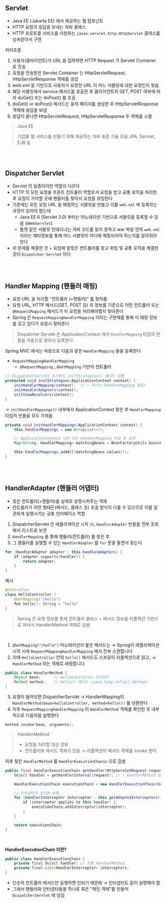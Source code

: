 ## Servlet

- Java EE (Jakarta EE) 에서 제공하는 웹 컴포넌트
- HTTP 요청과 응답을 보내는 자바 클래스
- HTTP 프로토콜 서비스를 지원하는 `javax.servlet.http.HttpServlet` 클래스를 상속받아서 구현

처리흐름

1. 사용자(클라이언트)가 URL 을 입력하면 HTTP Request 가 Servlet Container 로 전송
2. 요청을 전송받은 Servlet Container 는 HttpServletRequest, HttpServletResponse 객체를 생성
3. web.xml 을 기반으로 사용자가 요청한 URL 이 어느 서블릿에 대한 요청인지 찾음
4. 해당 서블릿에서 service 메서드를 호출한 후 클라이언트의 GET, POST 여부에 따라 doGet() 또는 doPost() 를 호출
5. doGet() or doPost() 메서드는 동적 페이지를 생성한 후 HttpServletResponse 객체에 응답을 보냄
6. 응답이 끝나면 HttpServletRequest, HttpServletResponse 두 객체를 소멸

> Java EE
>
> 기업용 웹 서비스를 만들기 위해 제공하는 자바 표준 기술 모음
> JPA, Servlet, EJB 등

</br>
</br>

## Dispatcher Servlet

- Servlet 의 일종이지만 역할이 다르다
- HTTP 의 모든 요청을 프론트 컨트롤러 역할로서 요청을 받고 공통 로직을 처리한 후 요청이 가야할 곳에 핸들러를 찾아서 요청을 위임한다
- 기존에는 모든 요청 URL 을 매핑하는 서블릿을 만들고 이를 `web.xml` 에 등록하는 과정이 있어야 했는데
  - Java EE 6 (Servlet 3.0) 부터는 어노테이션 기반으로 서블릿을 등록할 수 있음 (`@WebServlet`)
  - 톰캣 같은 서블릿 컨테이너는 자바 코드를 읽지 못하고 war 파일 안의 `web.xml` 이라는 메타정보를 통해 어느 서블릿이 어디에 매핑되어야 하는지를 알려줘야 한다
- 위 문제를 해결한 것 + 요청에 알맞은 컨트롤러를 찾고 위임 및 공통 로직을 해결한 것이 `Dispatcher-Servlet` 이다

</br>
</br>

## Handler Mapping (핸들러 매핑)

- 요청 URL 을 처리할 "컨트롤러 (=핸들러)" 를 찾아줌
- 요청 URL, HTTP 메서드(GET, POST 등) 의 정보를 기준으로 어떤 컨트롤러 또는 `@RequestMapping` 메서드가 이 요청을 처리해야할지 찾아준다
- Spring 은 `RequestMappingHandlerMapping` 이라는 구현체를 통해 이 매핑 정보를 갖고 있다가 요청시 찾아준다

> Dispatcher Servlet 은 ApplicationContext 에서 `HandlerMapping` 타입의 빈들을 자동으로 찾아서 등록한다

Spring MVC 에서는 자동으로 다음과 같은 `HandlerMapping` 들을 등록한다

- `RequestMappingHandlerMapping`
  - `@RequestMapping` , `@GetMapping` 기반의 컨트롤러

```java
// DispatcherServlet 초기화시 initStrategies() 메서드 실행
protected void initStrategies(ApplicationContext context) {
    initHandlerMapping(context);  // ← 여기서 HandlerMapping 찾음!
    initHandlerAdapters(context);
    initViewResolvers(context);
}
```

→ `initHandlerMappings()` 내부에서 ApplicationContext 찾은 후 `HandlerMapping` 타입의 빈들을 모두 가져옴

```java
private void initHandlerMappings(ApplicationContext context) {
    this.handlerMappings = new ArrayList<>();

    // ApplicationContext 내의 모든 HandlerMapping 타입 빈 검색
    Map<String, HandlerMapping> matchingBeans = BeanFactoryUtils.beansOfTypeIncludingAncestors(context, HandlerMapping.class, true, false);

    this.handlerMappings.addAll(matchingBeans.values());
}
```

</br>
</br>

## HandlerAdapter (핸들러 어댑터)

- 찾은 컨트롤러(=핸들러)를 실제로 실행시켜주는 객체
- 컨트롤러가 어떤 형태든(메서드, 클래스 등) 호출 방식이 다를 수 있으므로 이를 일관되게 실행시키는 공통 인터페이스 역할

1. DispatcherServlet 은 애플리케이션 시작 시, `HandlerAdapter` 빈들을 전부 조회해서 리스트로 보관
2. `HandlerMapping` 을 통해 핸들러(컨트롤러) 를 찾은 후
3. 그 핸들러를 실행할 수 있는 `HandlerAdapter` 를 `for` 문을 돌면서 찾는다

```java
for (HandlerAdapter adapter : this.handlerAdapters) {
    if (adapter.supports(handler)) {
        return adapter;
    }
}
```

예시

```kotlin
@Controller
class HelloController {
    @GetMapping("/hello")
    fun hello(): String = "hello"
}
```

> Spring 은 요청 정보를 통해 컨트롤러 클래스 + 메서드 정보를 리플렉션 기반으로 꺼내서 HandlerMethod 객체로 감쌈

</br>

1. `@GetMapping("/hello")` 어노테이션이 붙은 메서드는 → Spring이 애플리케이션 시작 시에 `RequestMappingHandlerMapping` 에서 전부 스캔합니다
2. 이때 `HelloController` 안의 `hello()` 메서드도 스프링이 리플렉션으로 읽고, → `HandlerMethod` 라는 객체로 래핑합니다

```java
public class HandlerMethod {
    Object bean;      // HelloController 인스턴스
    Method method;    // hello() 메서드 (java.lang.reflect.Method)
}
```

3. 요청이 들어오면 DispatcherServlet → HandlerMapping이 `HandlerMethod(bean=helloController, method=hello())` 를 반환한다
4. 이후 `RequestMappingHandlerMapping` 이 `HandlerMethod` 객체를 확인한 후 내부적으로 다음처럼 실행한다

```java
method.invoke(bean, arguments);
```

> HandlerMethod
>
> - 요청을 처리할 대상 정보
> - 컨트롤러와 메서드 객체가 있음 → 리플렉션의 메서드 객체를 invoke 한다

이후 찾은 `HandlerMethod` 를 `HandlerExecutionChanin` 으로 감쌈

```java
public final HandlerExecutionChain getHandler(HttpServletRequest request) {
    Object handler = getHandlerInternal(request); // → HandlerMehtod 반환

    HandlerExecutionChain executionChain = new HandlerExecutionChain(handler);

    // 인터셉터가 있다면 등록
    for (HandlerInterceptor interceptor : this.getAdaptedInterceptors()) {
        if (interceptor applies to this handler) {
            executionChain.addInterceptor(interceptor);
        }
    }

    return executionChain;
}
```

</br>

**HandlerExecutionChain 이란?**

```java
public class HandlerExecutionChain {
    private final Object handler; // 보통 HandlerMethod
    private final List<HandlerInterceptor> interceptors;
}
```

- 단순히 컨트롤러 메서드만 실행하면 안되기 때문에 → 인터셉터도 같이 실행해야 함
- 그래서 핸들러와 인터셉터들을 하나로 묶은 "체인 객체"를 만들어 `DispatcherServlet` 에 넘김
